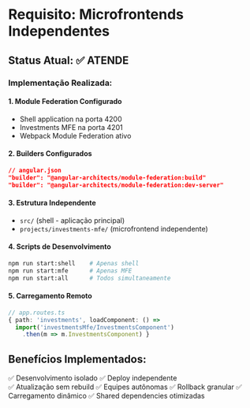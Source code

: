 # Requisito: Microfrontends Independentes

## Status Atual: ✅ ATENDE

### Implementação Realizada:

#### 1. Module Federation Configurado
- Shell application na porta 4200
- Investments MFE na porta 4201
- Webpack Module Federation ativo

#### 2. Builders Configurados
```json
// angular.json
"builder": "@angular-architects/module-federation:build"
"builder": "@angular-architects/module-federation:dev-server"
```

#### 3. Estrutura Independente
- `src/` (shell - aplicação principal)
- `projects/investments-mfe/` (microfrontend independente)

#### 4. Scripts de Desenvolvimento
```bash
npm run start:shell    # Apenas shell
npm run start:mfe      # Apenas MFE
npm run start:all      # Todos simultaneamente
```

#### 5. Carregamento Remoto
```typescript
// app.routes.ts
{ path: 'investments', loadComponent: () => 
  import('investmentsMfe/InvestmentsComponent')
    .then(m => m.InvestmentsComponent) }
```

## Benefícios Implementados:
✅ Desenvolvimento isolado
✅ Deploy independente  
✅ Atualização sem rebuild
✅ Equipes autônomas
✅ Rollback granular
✅ Carregamento dinâmico
✅ Shared dependencies otimizadas